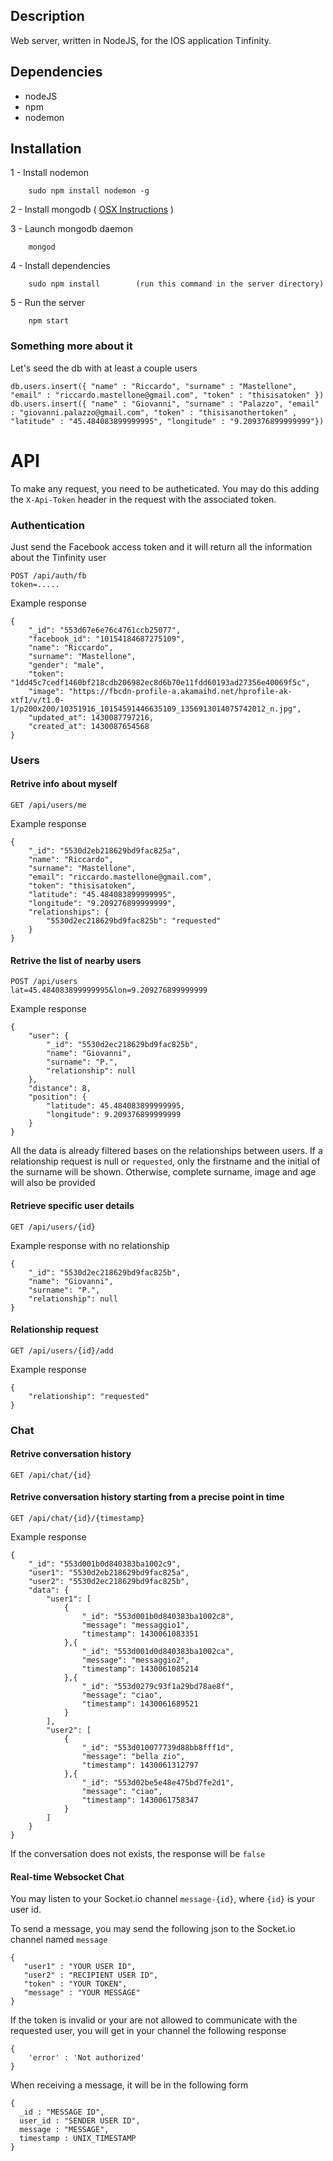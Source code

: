 
## Description

Web server, written in NodeJS, for the IOS application Tinfinity.

## Dependencies

- nodeJS
- npm
- nodemon

## Installation

1 - Install nodemon

        sudo npm install nodemon -g

2 - Install mongodb ( [OSX Instructions](http://docs.mongodb.org/manual/tutorial/install-mongodb-on-os-x/?_ga=1.141921522.1728431311.1429018228) )

3 - Launch mongodb daemon

        mongod

4 - Install dependencies

        sudo npm install        (run this command in the server directory)

5 - Run the server

        npm start

### Something more about it


Let's seed the db with at least a couple users
```
db.users.insert({ "name" : "Riccardo", "surname" : "Mastellone", "email" : "riccardo.mastellone@gmail.com", "token" : "thisisatoken" })
db.users.insert({ "name" : "Giovanni", "surname" : "Palazzo", "email" : "giovanni.palazzo@gmail.com", "token" : "thisisanothertoken" , "latitude" : "45.484083899999995", "longitude" : "9.209376899999999"})
```
# API #
To make any request, you need to be autheticated. You may do this adding the `X-Api-Token` header in the request with the associated token.

### Authentication 
Just send the Facebook access token and it will return all the information about the Tinfinity user
```
POST /api/auth/fb
token=.....
```
Example response
```
{
    "_id": "553d67e6e76c4761ccb25077",
    "facebook_id": "10154184687275109",
    "name": "Riccardo",
    "surname": "Mastellone",
    "gender": "male",
    "token": "1dd45c7cedf1460bf218cdb206982ec8d6b70e11fdd60193ad27356e40069f5c",
    "image": "https://fbcdn-profile-a.akamaihd.net/hprofile-ak-xtf1/v/t1.0-1/p200x200/10351916_10154591446635109_1356913014075742012_n.jpg",
    "updated_at": 1430087797216,
    "created_at": 1430087654568
}
```

### Users

#### Retrive info about myself
```
GET /api/users/me
```
Example response
```
{
    "_id": "5530d2eb218629bd9fac825a",
    "name": "Riccardo",
    "surname": "Mastellone",
    "email": "riccardo.mastellone@gmail.com",
    "token": "thisisatoken",
    "latitude": "45.484083899999995",
    "longitude": "9.209276899999999",
    "relationships": {
        "5530d2ec218629bd9fac825b": "requested"
    }
}
```

#### Retrive the list of nearby users
```
POST /api/users
lat=45.484083899999995&lon=9.209276899999999
```
Example response
```
{
    "user": {
        "_id": "5530d2ec218629bd9fac825b",
        "name": "Giovanni",
        "surname": "P.",
        "relationship": null
    },
    "distance": 8,
    "position": {
        "latitude": 45.484083899999995,
        "longitude": 9.209376899999999
    }
}
```
All the data is already filtered bases on the relationships between users.
If a relationship request is null or `requested`, only the firstname and the initial of the surname will be shown.
Otherwise, complete surname, image and age will also be provided

#### Retrieve specific user details
```
GET /api/users/{id}
```
Example response with no relationship
```
{
    "_id": "5530d2ec218629bd9fac825b",
    "name": "Giovanni",
    "surname": "P.",
    "relationship": null
}
```
#### Relationship request
```
GET /api/users/{id}/add
```
Example response
```
{
    "relationship": "requested"
}
```


### Chat

#### Retrive conversation history
```
GET /api/chat/{id}
```
#### Retrive conversation history starting from a precise point in time
```
GET /api/chat/{id}/{timestamp}
```
Example response
```
{
    "_id": "553d001b0d840383ba1002c9",
    "user1": "5530d2eb218629bd9fac825a",
    "user2": "5530d2ec218629bd9fac825b",
    "data": {
        "user1": [
            {
                "_id": "553d001b0d840383ba1002c8",
                "message": "messaggio1",
                "timestamp": 1430061083351
            },{
                "_id": "553d001d0d840383ba1002ca",
                "message": "messaggio2",
                "timestamp": 1430061085214
            },{
                "_id": "553d0279c93f1a29bd78ae8f",
                "message": "ciao",
                "timestamp": 1430061689521
            }
        ],
        "user2": [
            {
                "_id": "553d010077739d88bb8fff1d",
                "message": "bella zio",
                "timestamp": 1430061312797
            },{
                "_id": "553d02be5e48e475bd7fe2d1",
                "message": "ciao",
                "timestamp": 1430061758347
            }
        ]
    }
}
```

If the conversation does not exists, the response will be `false`

#### Real-time Websocket Chat
You may listen to your Socket.io channel `message-{id}`, where `{id}` is your user id.

To send a message, you may send the following json to the Socket.io channel named `message` 
```
{
   "user1" : "YOUR USER ID",
   "user2" : "RECIPIENT USER ID",
   "token" : "YOUR TOKEN",
   "message" : "YOUR MESSAGE"
}
```
If the token is invalid or your are not allowed to communicate with the requested user, you will get in your channel the following response
```
{
    'error' : 'Not authorized'
}
```

When receiving a message, it will be in the following form
```
{
  _id : "MESSAGE ID",
  user_id : "SENDER USER ID",
  message : "MESSAGE",
  timestamp : UNIX_TIMESTAMP 
}
```